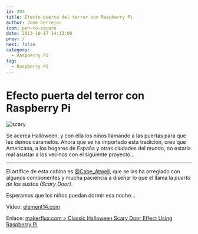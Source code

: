 ```yaml
---
id: 294
title: Efecto puerta del terror con Raspberry Pi
author: Jose Cerrejon
icon: pen-to-square
date: 2013-10-17 14:13:00
prev: /
next: false
category:
  - Raspberry PI
tag:
  - Raspberry PI
---
```


# Efecto puerta del terror con Raspberry Pi

![scary](/images/2013/10/scary.jpg)

Se acerca Halloween, y con ella los niños llamando a las puertas para que les demos caramelos. Ahora que se ha importado esta tradición, creo que Americana, a los hogares de España y otras ciudades del mundo, no estaría mal asustar a los vecinos con el siguiente proyecto...

- - -
El artífice de esta cabina es [@Cabe_Atwell](http://twitter.com/Cabe_Atwell), que se las ha arreglado con algunos componentes y mucha paciencia a diseñar lo que el llama la *puerta de los sustos (Scary Door)*. 

Esperamos que los niños puedan dormir esa noche...

Video: [element14.com](http://www.element14.com/community/videos/9819)

Enlace: [makerflux.com > Classic Halloween Scary Door Effect Using Raspberry Pi](http://makerflux.com/projects/classic-halloween-scary-door-effect-using-raspberry-pi)
